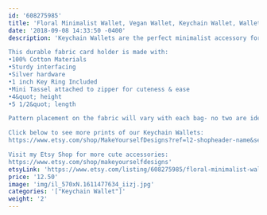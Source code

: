 ```yaml
---
id: '608275985'
title: 'Floral Minimalist Wallet, Vegan Wallet, Keychain Wallet, Wallet Women, Keychain Card Holder, Business Card Holder, Coin Purse, Gift for Her'
date: '2018-09-08 14:33:50 -0400'
description: 'Keychain Wallets are the perfect minimalist accessory for keeping track of your keys, money and valueables while grocery shopping, going to the gym, or running errands. Available in super fun and cute fabrics- they also make an awesome gift for coworkers, neighbors and friends!!

This durable fabric card holder is made with:
•100% Cotton Materials
•Sturdy interfacing
•Silver hardware
•1 inch Key Ring Included
•Mini Tassel attached to zipper for cuteness & ease
•4&quot; height
•5 1/2&quot; length

Pattern placement on the fabric will vary with each bag- no two are identical.

Click below to see more prints of our Keychain Wallets:
https://www.etsy.com/shop/MakeYourselfDesigns?ref=l2-shopheader-name&section_id=22839079

Visit my Etsy Shop for more cute accessories:
https://www.etsy.com/shop/makeyourselfdesigns'
etsyLink: 'https://www.etsy.com/listing/608275985/floral-minimalist-wallet-vegan-wallet?utm_source=synctostaticsite&utm_medium=api&utm_campaign=api'
price: '12.50'
image: 'img/il_570xN.1611477634_iizj.jpg'
categories: '["Keychain Wallet"]'
weight: '2'
---
```


